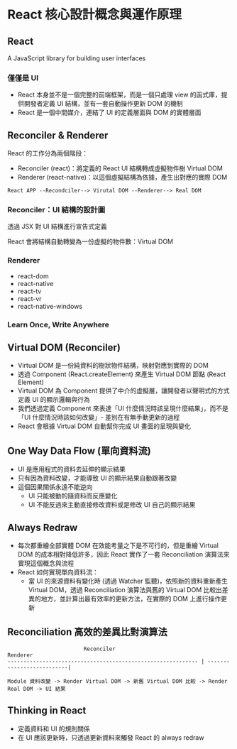# React 核心設計概念與運作原理

## React

A JavaScript library for building user interfaces

### 僅僅是 UI

- React 本身並不是一個完整的前端框架，而是一個只處理 view
  的函式庫，提供開發者定義 UI 結構，並有一套自動操作更新 DOM 的機制
- React 是一個中間媒介，連結了 UI 的定義層面與 DOM 的實體層面

## Reconciler & Renderer

React 的工作分為兩個階段：

- Reconciler (react)：將定義的 React UI 結構轉成虛擬物件樹 Virtual DOM
- Renderer (react-native)：以這個虛擬結構為依據，產生出對應的實際 DOM

```
React APP --Recondciler--> Virutal DOM --Renderer--> Real DOM
```

### Reconciler：UI 結構的設計圖

透過 JSX 對 UI 結構進行宣告式定義

React 會將結構自動轉變為一份虛擬的物件數：Virtual DOM

### Renderer

- react-dom
- react-native
- react-tv
- react-vr
- react-native-windows

### Learn Once, Write Anywhere

## Virtual DOM (Reconciler)

- Virtual DOM 是一份純資料的樹狀物件結構，映射對應到實際的 DOM
- 透過 Component (React.createElement) 來產生 Virtual DOM 節點 (React
  Element)
- Virtual DOM 為 Component 提供了中介的虛擬層，讓開發者以聲明式的方式定義 UI 的顯示邏輯與行為
- 我們透過定義 Component 來表達「UI 什麼情況時該呈現什麼結果」，而不是「UI
  什麼情況時該如何改變」- 差別在有無手動更新的過程
- React 會根據 Virtual DOM 自動幫你完成 UI 畫面的呈現與變化

## One Way Data Flow (單向資料流)

- UI 是應用程式的資料去延伸的顯示結果
- 只有因為資料改變，才能導致 UI 的顯示結果自動跟著改變
- 這個因果關係永遠不能逆向
  - UI 只能被動的隨資料而反應變化
  - UI 不能反過來主動直接修改資料或是修改 UI 自己的顯示結果

## Always Redraw

- 每次都重繪全部實體 DOM 在效能考量之下是不可行的，但是重繪 Virtual DOM
  的成本相對降低許多，因此 React 實作了一套 Reconciliation 演算法來實現這個概念與流程
- React 如何實現單向資料流：
  - 當 UI 的來源資料有變化時 (透過 Watcher 監聽)，依照新的資料重新產生 Virtual
    DOM，透過 Reconciliation 演算法與舊的 Virtual DOM
    比較出差異的地方，並計算出最有效率的更新方法，在實際的 DOM 上進行操作更新

## Reconciliation 高效的差異比對演算法

```
                        Reconciler                                     Renderer
------------------------------------------------------------ | --------------------------|

Module 資料改變 -> Render Virtual DOM -> 新舊 Virtual DOM 比較 -> Render Real DOM -> UI 結果
```

## Thinking in React

- 定義資料和 UI 的規則關係
- 在 UI 應該更新時，只透過更新資料來觸發 React 的 always redraw